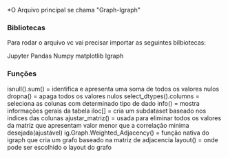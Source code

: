 *O Arquivo principal se chama "Graph-Igraph"

### Bibliotecas

Para rodar o arquivo vc vai precisar importar as seguintes bilbiotecas:

Jupyter 
Pandas
Numpy
matplotlib 
Igraph

### Funções

isnull().sum() = identifica e apresenta uma soma de todos os valores nulos
dropna() = apaga todos os valores nulos
select_dtypes().columns = seleciona as colunas com determinado tipo de dado
info() = mostra informações gerais da tabela
iloc[] = cria um subdataset baseado nos indices das colunas
ajustar_matriz() = usada para eliminar todos os valores da matriz que apresentam valor menor que a correlação minima desejada(ajustável)
ig.Graph.Weighted_Adjacency() = função nativa do igraph que cria um grafo baseado na matriz de adjacencia 
layout() = onde pode ser escolhido o layout do grafo
